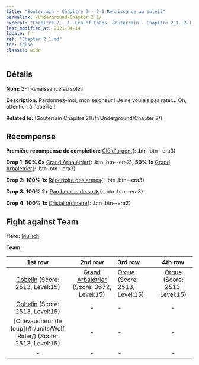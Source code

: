 ```yaml
---
title: "Souterrain - Chapitre 2 - 2-1 Renaissance au soleil"
permalink: /Underground/Chapter 2_1/
excerpt: "Chapitre 2 - 1. Era of Chaos  Souterrain - Chapitre 2_1. 2-1 Renaissance au soleil"
last_modified_at: 2021-04-14
locale: fr
ref: "Chapter 2_1.md"
toc: false
classes: wide
---
```


## Détails

 **Nom:** 2-1 Renaissance au soleil

 **Description:** Pardonnez-moi, mon seigneur ! Je ne voulais pas rater... Oh, attention à l'abeille !

 **Related to:** [Souterrain Chapitre 2](/fr/Underground/Chapter 2/)

## Récompense

 **Première récompense de complétion:** [Clé d'argent](/fr/Items/con_693/){: .btn .btn--era3}

 **Drop 1:** **50% 0x** [Grand Arbalétrier](/fr/Items/unt_191/){: .btn .btn--era3}, **50% 1x** [Grand Arbalétrier](/fr/Items/unt_191/){: .btn .btn--era3}

 **Drop 2:** **100% 1x** [Répertoire des armes](/fr/Items/mat_18/){: .btn .btn--era3}

 **Drop 3:** **100% 2x** [Parchemins de sorts](/fr/Items/con_694/){: .btn .btn--era3}

 **Drop 4:** **100% 1x** [Cristal ordinaire](/fr/Items/mat_11/){: .btn .btn--era2}


## Fight against Team
 **Hero:** [Mullich](/fr/heroes/Mullich/)

 **Team:**


  | 1st row | 2nd row | 3rd row | 4th row |
  |:----:|:----:|:----|:----:|
  | [Gobelin](/fr/units/Goblin/) (Score: 2513, Level:15)  | [Grand Arbalétrier](/fr/units/Marksman/) (Score: 3672, Level:15)  | [Orque](/fr/units/Orc/) (Score: 2513, Level:15)  | [Orque](/fr/units/Orc/) (Score: 2513, Level:15)  |
  | [Gobelin](/fr/units/Goblin/) (Score: 2513, Level:15)  | - | - | - |
  | [Chevaucheur de loup](/fr/units/Wolf Rider/) (Score: 2513, Level:15)  | - | - | - |
  | - | - | - | - |


